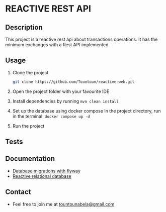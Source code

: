 # REACTIVE REST API

## Description
This project is a reactive rest api about transactions operations. It has the
minimum exchanges with a Rest API implemented.

## Usage

1. Clone the project
    ````bash
    git clone https://github.com/Tountoun/reactive-web.git
    ````
2. Open the project folder with your favourite IDE

3. Install dependencies by running `mvn clean install`

4. Set up the database using docker compose
In the project directory, run in the terminal: `docker compose up -d`

5. Run the project

## Tests

## Documentation
- [Database migrations with flyway](https://www.baeldung.com/database-migrations-with-flyway)
- [Reactive relational database](https://docs.spring.io/spring-data/r2dbc/docs/current-SNAPSHOT/reference/html/#reference)

## Contact
- Feel free to join me at [tountounabela@gmail.com](mailto://tountounabela@gmail.com)